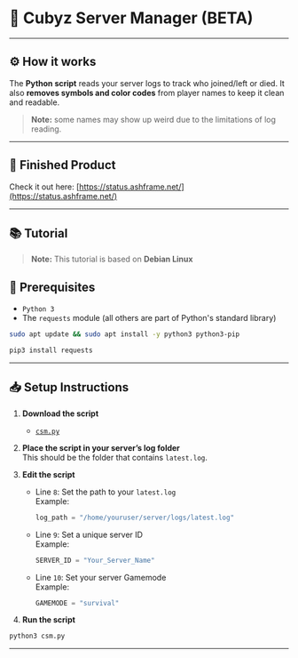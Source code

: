 # 🚀 **Cubyz Server Manager** (BETA)

---

## ⚙️ How it works  
The **Python script** reads your server logs to track who joined/left or died.
It also **removes symbols and color codes** from player names to keep it clean and readable.

> **Note:** some names may show up weird due to the limitations of log reading.
---

## 🎉 Finished Product  
Check it out here: [https://status.ashframe.net/](https://status.ashframe.net/)

---

## 📚 Tutorial

> **Note:** This tutorial is based on **Debian Linux**

## 🔧 Prerequisites
- `Python 3`
- The `requests` module (all others are part of Python's standard library)

```bash
sudo apt update && sudo apt install -y python3 python3-pip
```
```bash
pip3 install requests
```
---

## 📥 Setup Instructions

1. **Download the script**  
   - [`csm.py`](https://github.com/iNiKKo/cubyz-server-list/blob/main/Scripts/csm.py)

2. **Place the script in your server’s log folder**  
   This should be the folder that contains `latest.log`.

3. **Edit the script**
   - Line `8`: Set the path to your `latest.log`  
     Example:
     ```python
     log_path = "/home/youruser/server/logs/latest.log"
     ```
   - Line `9`: Set a unique server ID  
     Example:
     ```python
     SERVER_ID = "Your_Server_Name"
     ```
   - Line `10`: Set your server Gamemode  
     Example:
     ```python
     GAMEMODE = "survival"
     ```

4. **Run the script**
```bash
python3 csm.py
```

---
